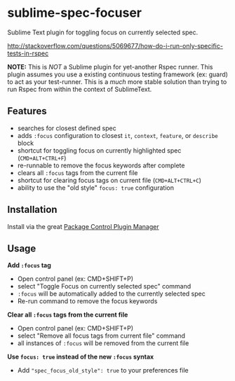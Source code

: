 sublime-spec-focuser
====================

Sublime Text plugin for toggling focus on currently selected spec.

http://stackoverflow.com/questions/5069677/how-do-i-run-only-specific-tests-in-rspec

**NOTE:** This is *NOT* a Sublime plugin for yet-another Rspec runner.
This plugin assumes you use a existing continuous testing framework
(ex: guard) to act as your test-runner.  This is a *much* more stable
solution than trying to run Rspec from within the context of SublimeText.

## Features
* searches for closest defined spec
* adds `:focus` configuration to closest `it`, `context`, `feature`, or `describe` block
* shortcut for toggling focus on currently highlighted spec (`CMD+ALT+CTRL+F`)
* re-runnable to remove the focus keywords after complete
* clears all `:focus` tags from the current file
* shortcut for clearing focus tags on current file (`CMD+ALT+CTRL+C`)
* ability to use the "old style" `focus: true` configuration

## Installation

Install via the great [Package Control Plugin Manager](https://sublime.wbond.net/)

## Usage

**Add `:focus` tag**
* Open control panel (ex: CMD+SHIFT+P)
* select "Toggle Focus on currently selected spec" command
* `:focus` will be automatically added to the currently selected spec
* Re-run command to remove the focus keywords

**Clear all `:focus` tags from the current file**
* Open control panel (ex: CMD+SHIFT+P)
* select "Remove all focus tags from current file" command
* all instances of `:focus` will be removed from the current file

**Use `focus: true` instead of the new `:focus` syntax**
* Add `"spec_focus_old_style": true` to your preferences file

